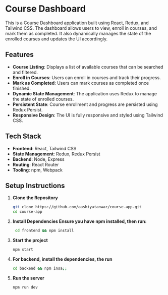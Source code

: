 # Course Dashboard

This is a Course Dashboard application built using React, Redux, and Tailwind CSS. The dashboard allows users to view, enroll in courses, and mark them as completed. It also dynamically manages the state of the enrolled courses and updates the UI accordingly.

## Features

- **Course Listing**: Displays a list of available courses that can be searched and filtered.
- **Enroll in Courses**: Users can enroll in courses and track their progress.
- **Mark as Completed**: Users can mark courses as completed once finished.
- **Dynamic State Management**: The application uses Redux to manage the state of enrolled courses.
- **Persistent State**: Course enrollment and progress are persisted using Redux Persist.
- **Responsive Design**: The UI is fully responsive and styled using Tailwind CSS.


## Tech Stack

- **Frontend**: React, Tailwind CSS
- **State Management**: Redux, Redux Persist
- **Backend**: Node, Express
- **Routing**: React Router
- **Tooling**: npm, Webpack

## Setup Instructions

1. **Clone the Repository**
   ```bash
   git clone https://github.com/aashiyatanwar/course-app.git
   cd course-app

2. **Install Dependencies Ensure you have npm installed, then run:**
   ```bash
    cd frontend && npm install

3. **Start the project**
    ```bash
    npm start

4. **For backend, install the dependencies, the run**
     ```bash
     cd backend && npm insa;;

5. **Run the server**
     ```bash
     npm run dev
